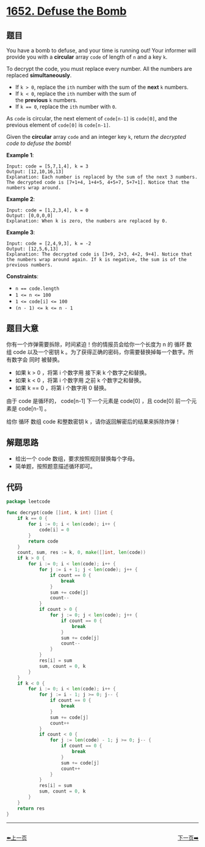 # [1652. Defuse the Bomb](https://leetcode.com/problems/defuse-the-bomb/)


## 题目

You have a bomb to defuse, and your time is running out! Your informer will provide you with a **circular** array `code` of length of `n` and a key `k`.

To decrypt the code, you must replace every number. All the numbers are replaced **simultaneously**.

- If `k > 0`, replace the `ith` number with the sum of the **next** `k` numbers.
- If `k < 0`, replace the `ith` number with the sum of the **previous** `k` numbers.
- If `k == 0`, replace the `ith` number with `0`.

As `code` is circular, the next element of `code[n-1]` is `code[0]`, and the previous element of `code[0]` is `code[n-1]`.

Given the **circular** array `code` and an integer key `k`, return *the decrypted code to defuse the bomb*!

**Example 1**:

```
Input: code = [5,7,1,4], k = 3
Output: [12,10,16,13]
Explanation: Each number is replaced by the sum of the next 3 numbers. The decrypted code is [7+1+4, 1+4+5, 4+5+7, 5+7+1]. Notice that the numbers wrap around.
```

**Example 2**:

```
Input: code = [1,2,3,4], k = 0
Output: [0,0,0,0]
Explanation: When k is zero, the numbers are replaced by 0. 
```

**Example 3**:

```
Input: code = [2,4,9,3], k = -2
Output: [12,5,6,13]
Explanation: The decrypted code is [3+9, 2+3, 4+2, 9+4]. Notice that the numbers wrap around again. If k is negative, the sum is of the previous numbers.
```

**Constraints**:

- `n == code.length`
- `1 <= n <= 100`
- `1 <= code[i] <= 100`
- `(n - 1) <= k <= n - 1`

## 题目大意

你有一个炸弹需要拆除，时间紧迫！你的情报员会给你一个长度为 n 的 循环 数组 code 以及一个密钥 k 。为了获得正确的密码，你需要替换掉每一个数字。所有数字会 同时 被替换。

- 如果 k > 0 ，将第 i 个数字用 接下来 k 个数字之和替换。
- 如果 k < 0 ，将第 i 个数字用 之前 k 个数字之和替换。
- 如果 k == 0 ，将第 i 个数字用 0 替换。

由于 code 是循环的， code[n-1] 下一个元素是 code[0] ，且 code[0] 前一个元素是 code[n-1] 。

给你 循环 数组 code 和整数密钥 k ，请你返回解密后的结果来拆除炸弹！

## 解题思路

- 给出一个 code 数组，要求按照规则替换每个字母。
- 简单题，按照题意描述循环即可。

## 代码

```go
package leetcode

func decrypt(code []int, k int) []int {
	if k == 0 {
		for i := 0; i < len(code); i++ {
			code[i] = 0
		}
		return code
	}
	count, sum, res := k, 0, make([]int, len(code))
	if k > 0 {
		for i := 0; i < len(code); i++ {
			for j := i + 1; j < len(code); j++ {
				if count == 0 {
					break
				}
				sum += code[j]
				count--
			}
			if count > 0 {
				for j := 0; j < len(code); j++ {
					if count == 0 {
						break
					}
					sum += code[j]
					count--
				}
			}
			res[i] = sum
			sum, count = 0, k
		}
	}
	if k < 0 {
		for i := 0; i < len(code); i++ {
			for j := i - 1; j >= 0; j-- {
				if count == 0 {
					break
				}
				sum += code[j]
				count++
			}
			if count < 0 {
				for j := len(code) - 1; j >= 0; j-- {
					if count == 0 {
						break
					}
					sum += code[j]
					count++
				}
			}
			res[i] = sum
			sum, count = 0, k
		}
	}
	return res
}
```


----------------------------------------------
<div style="display: flex;justify-content: space-between;align-items: center;">
<p><a href="https://books.halfrost.com/leetcode/ChapterFour/1649.Create-Sorted-Array-through-Instructions/">⬅️上一页</a></p>
<p><a href="https://books.halfrost.com/leetcode/ChapterFour/1653.Minimum-Deletions-to-Make-String-Balanced/">下一页➡️</a></p>
</div>
